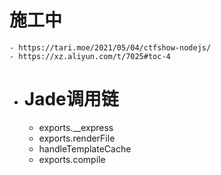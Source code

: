# 施工中
	- https://tari.moe/2021/05/04/ctfshow-nodejs/
	- https://xz.aliyun.com/t/7025#toc-4
- # Jade调用链
	- exports.__express
	- exports.renderFile
	- handleTemplateCache
	- exports.compile